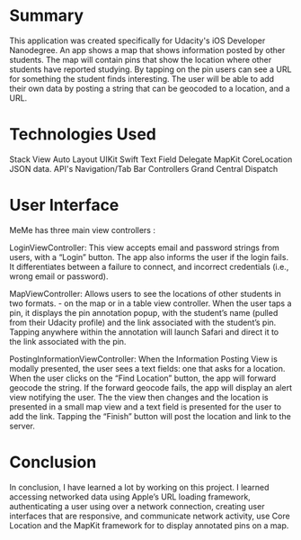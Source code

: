 # Summary
This application was created specifically for Udacity's iOS Developer Nanodegree. An app shows a map that shows information posted by other students. The map will contain pins that show the location where other students have reported studying. By tapping on the pin users can see a URL for something the student finds interesting. The user will be able to add their own data by posting a string that can be geocoded to a location, and a URL.

# Technologies Used
Stack View
Auto Layout
UIKit
Swift
Text Field Delegate
MapKit
CoreLocation
JSON data.
API's
Navigation/Tab Bar Controllers
Grand Central Dispatch

# User Interface
MeMe has three main view controllers :

LoginViewController: This view accepts email and password strings from users, with a “Login” button. The app also informs the user if the login fails. It differentiates between a failure to connect, and incorrect credentials (i.e., wrong email or password).

MapViewController: Allows users to see the locations of other students in two formats. - on the map or in a table view controller. When the user taps a pin, it displays the pin annotation popup, with the student’s name (pulled from their Udacity profile) and the link associated with the student’s pin.
Tapping anywhere within the annotation will launch Safari and direct it to the link associated with the pin.

PostingInformationViewController: When the Information Posting View is modally presented, the user sees a text fields: one that asks for a location.
When the user clicks on the “Find Location” button, the app will forward geocode the string. If the forward geocode fails, the app will display an alert view notifying the user. The the view then  changes and the location is presented in a small map view and a text field is presented for the user to add the link. Tapping the “Finish” button will post the location and link to the server.

# Conclusion
In conclusion, I have learned a lot by working on this project. I learned accessing networked data using Apple’s URL loading framework, authenticating a user using over a network connection, creating user interfaces that are responsive, and communicate network activity, use Core Location and the MapKit framework for to display annotated pins on a map.


